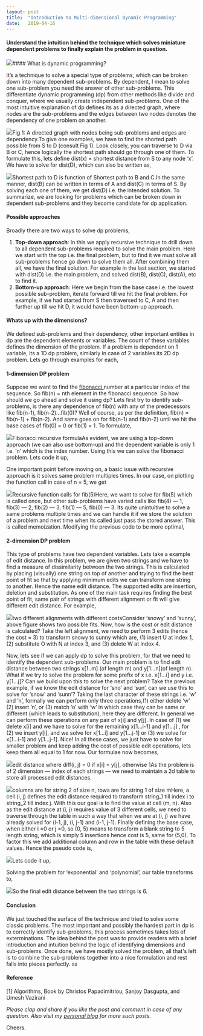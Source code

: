 ```yaml
---
layout:	post
title:	"Introduction to Multi-dimensional Dynamic Programming"
date:	2019-04-16
---
```


  #### Understand the intuition behind the technique which solves miniature dependent problems to finally explain the problem in question.

![](/img/1qk3DcExU96FH6dVzuOAONw.jpeg)#### What is dynamic programming?

It’s a technique to solve a special type of problems, which can be broken down into many dependent sub-problems. By dependent, I mean to solve one sub-problem you need the answer of other sub-problems. This differentiate dynamic programming (dp) from other methods like divide and conquer, where we usually create independent sub-problems. One of the most intuitive explanation of dp defines its as a directed graph, where nodes are the sub-problems and the edges between two nodes denotes the dependency of one problem on another.

![](/img/1EudacVfB__pOyev1g8DbpA.png)Fig 1: A directed graph with nodes being sub-problems and edges are dependency.To give one examples, we have to find the shorted path possible from S to D (consult Fig 1). Look closely, you can traverse to D via B or C, hence logically the shortest path should go through one of them. To formulate this, lets define dist(x) = shortest distance from S to any node ‘x’. We have to solve for dist(D), which can also be written as,

![](/img/1xZJoG6bcFBGU8yxlOor07g.png)Shortest path to D is function of Shortest path to B and C.In the same manner, dist(B) can be written in terms of A and dist(C) in terms of S. By solving each one of them, we get dist(D) i.e. the intended solution. To summarize, we are looking for problems which can be broken down in dependent sub-problems and they become candidate for dp application.

#### Possible approaches

Broadly there are two ways to solve dp problems,

1. **Top-down approach**: In this we apply recursive technique to drill down to all dependent sub-problems required to solve the main problem. Here we start with the top i.e. the final problem, but to find it we must solve all sub-problems hence go down to solve them all. After combining them all, we have the final solution. For example in the last section, we started with dist(D) i.e. the main problem, and solved dist(B), dist(C), dist(A), etc to find it.
2. **Bottom-up approach**: Here we begin from the base case i.e. the lowest possible sub-problem, iterate forward till we hit the final problem. For example, if we had started from S then traversed to C, A and then further up till we hit D, it would have been bottom-up approach.
#### Whats up with the dimensions?

We defined sub-problems and their dependency, other important entities in dp are the dependent elements or variables. The count of these variables defines the dimension of the problem. If a problem is dependent on 1 variable, its a 1D dp problem, similarly in case of 2 variables its 2D dp problem. Lets go through examples for each,

#### 1-dimension DP problem

Suppose we want to find the [fibonacci ](https://en.wikipedia.org/wiki/Fibonacci_number)number at a particular index of the sequence. So fib(n) = nth element in the fibonacci sequence. So how should we go ahead and solve it using dp? Lets first try to identify sub-problems, is there any dependence of fib(n) with any of the predecessors like fib(n-1), fib(n-2)…fib(0)? Well of course, as per the definition, fib(n) = fib(n-1) + fib(n-2). And same goes on for fib(n-1) and fib(n-2) until we hit the base cases of fib(0) = 0 or fib(1) = 1. To formulate,

![](/img/1wplcS0uiDwXe661QC4og-g.png)Fibonacci recursive formulaAs evident, we are using a top-down approach (we can also use bottom-up) and the dependent variable is only 1 i.e. ‘n’ which is the index number. Using this we can solve the fibonacci problem. Lets code it up,

One important point before moving on, a basic issue with recursive approach is it solves same problem multiples times. In our case, on plotting the function call in case of n = 5, we get

![](/img/1p3K5JT9gdMqTz-S-Wpa4Ww.png)Recursive function calls for fib(5)Here, we want to solve for fib(5) which is called once, but other sub-problems have varied calls like fib(4) — 1, fib(3) — 2, fib(2) — 3, fib(1) — 5, fib(0) — 3. Its quite unintuitive to solve a same problems multiple times and we can handle it if we store the solution of a problem and next time when its called just pass the stored answer. This is called memoization. Modifying the previous code to be more optimal,

#### 2-dimension DP problem

This type of problems have two dependent variables. Lets take a example of edit distance. In this problem, we are given two strings and we have to find a measure of dissimilarity between the two strings. This is calculated by placing (visually) one string on top of another and trying to find the best point of fit so that by applying minimum edits we can transform one string to another. Hence the name edit distance. The supported edits are insertion, deletion and substitution. As one of the main task requires finding the best point of fit, same pair of strings with different alignment or fit will give different edit distance. For example,

![](/img/1tW7MgozQeA9A8qwXrm83pg.png)two different alignments with different costsConsider ‘snowy’ and ‘sunny’, above figure shows two possible fits. Now, how is the cost or edit distance is calculated? Take the left alignment, we need to perform 3 edits (hence the cost = 3) to transform snowy to sunny which are, (1) insert U at index 1, (2) substitute O with N at index 3, and (3) delete W at index 4.

Now, lets see if we can apply dp to solve this problem, for that we need to identify the dependent sub-problems. Our main problem is to find edit distance between two strings x[1..m] (of length m) and y[1…n](of length n). What if we try to solve the problem for some prefix of x i.e. x[1…i] and y i.e. y[1…j]? Can we build upon this to solve the next problem? Take the previous example, if we know the edit distance for ‘sno’ and ‘sun’, can we use this to solve for ‘snow’ and ‘sunn’? Taking the last character of these strings i.e. ‘w’ and ’n’, formally we can perform only three operations,(1) either delete ‘w’ (2) insert ’n’, or (3) match ‘o’ with ‘w’ in which case they can be same or different (which leads to substitution), here they are different. In general we can perform these operations on any pair of x[i] and y[j]. In case of (1) we delete x[i] and we have to solve for the remaining x[1...i-1] and y[1…j] , for (2) we insert y[i], and we solve for x[1…i] and y[1…j-1] or (3) we solve for x[1…i-1] and y[1…j-1]. Nice! In all these cases, we just have to solve for smaller problem and keep adding the cost of possible edit operations, lets keep them all equal to 1 for now. Our formulae now becomes,

![](/img/1XvsbSXkNyMp6LbDUMLg9Og.png)edit distance where diff(i, j) = 0 if x[i] = y[j], otherwise 1As the problem is of 2 dimension — index of each strings — we need to maintain a 2d table to store all processed edit distances.

![](/img/1w1DROoQGjTyYIbkRpf2Xjw.png)columns are for string 2 of size n, rows are for string 1 of size mHere, a cell (i, j) defines the edit distance required to transform string\_1 till index i to string\_2 till index j. With this our goal is to find the value at cell (m, n). Also as the edit distance at (i, j) requires value of 3 different cells, we need to traverse through the table in such a way that when we are at (i, j) we have already solved for (i-1, j), (i, j-1) and (i-1, j-1). Finally defining the base case, when either i =0 or j =0, so (0, 5) means to transform a blank string to 5 length string, which is simply 5 insertions hence cost is 5, same for (5,0). To factor this we add additional column and row in the table with these default values. Hence the pseudo code is,

![](/img/1AihXkk6kmkR7faqvXfoA3w.png)Lets code it up,

Solving the problem for ‘exponential’ and ‘polynomial’, our table transforms to,

![](/img/1Gl8P_Br8aOiKa7X4Z78jTg.png)So the final edit distance between the two strings is 6.

#### Conclusion

We just touched the surface of the technique and tried to solve some classic problems. The most important and possibly the hardest part in dp is to correctly identify sub-problems, this process sometimes takes lots of exterminations. The idea behind the post was to provide readers with a brief introduction and intuition behind the logic of identifying dimensions and sub-problems. Once done, we have mostly solved the problem, all that's left is to combine the sub-problems together into a nice formulation and rest falls into pieces perfectly. ss

#### Reference

[1] Algorithms, Book by Christos Papadimitriou, Sanjoy Dasgupta, and Umesh Vazirani

*Please clap and share if you like the post and comment in case of any question. Also visit my *[*personal blog*](http://mohitmayank.com)* for more such posts.*

Cheers.

  